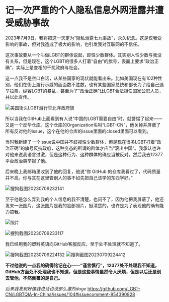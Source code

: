 # 记一次严重的个人隐私信息外网泄露并遭受威胁事故

2023年7月9日，我将把这一天定为“隐私泄露七九事故”，永久纪念。这是仅我受影响的事故，但对我造成了极大的影响，也引发我对互联网的不信任。

这次事故要从一个叫做LGBT的群体说起，即性少数群体。其实别人性少数与我没有关系，但是现在，这个LGBT的很多人打着“自由”的旗号，表面上要求“政治正确”，实际上是变相的干扰政府与社会。

这一点我不是空口白话，从某些国家的现状就能看出来。比如美国现在有102种性别，他们在街上游行示威的画面数不胜数，也有某些国家总统和部长为了给自己选举拉票，纵容LGBT的暴乱，甚至为了“政治正确”让LGBT合法担任国家公职人员，并以此宣传。

![美国街头LGBT游行举北洋政府旗](https://picx.zhimg.com/80/v2-3f191ad4a95288c0823226db58d2fb91_1440w.webp?source=1940ef5c)

所以当我在GitHub上面看到有人说“中国的LGBT需要自由”时，就警惕了起来——又是一个反华仓库。这个仓库的Organization名叫“LGBT-CN”，他关掉并屏蔽了所有反对他的issue，这个在他的仓库的issue里面的closed里面可以看到。

当时我新建了一个issue说中国并不歧视性少数群体，但是现在很多LGBT打着“政治正确”的旗号反抗政府，这种变态的所谓的群体才应当“滚出中国”。我承认也许对他来说我语言过激，但是这种行为、这种群体的确应当被反对。然后我去12377平台政治类举报了他。

后来晚上我邮箱里收到了他的回复，他说“你 GitHub 的仓库我看过了，代码质量并不高。你与其在这里管别人的事不如先把自己该学的东西学好。”

![搜狗截图20230709232141](https://i2.100024.xyz/2023/07/09/12ei26r.webp)

至于他是怎么弄到我的个人信息的我不清楚，也问不了，因为他把我屏蔽了，他还发来一张图片，这张图片是我的脸部照片，挺清楚的，也许是为了表现他的确有能力搞我。

![照片](https://i2.100024.xyz/2023/07/09/12hij84.webp)

![搜狗截图20230709233117](https://i2.100024.xyz/2023/07/09/12k0ndj.webp)

我已经用我的塑料英语向GitHub客服反应，至于处不处理就不知道了。

![搜狗截图20230709224132](https://i2.100024.xyz/2023/07/09/12lrhnt.webp)
![搜狗截图20230709224412](https://i2.100024.xyz/2023/07/09/12lrm3u.webp)

**不过他说的一点我的确得铭记在心——“谨言慎行”，12377处不处理我不知道，GitHub方面处不处理我也不知道，但是这些事情虽然令人厌烦，但是以后还是别去管他，不然倒霉的是自己。**

_后来我发现好像我说话也没那么激烈doge_
https://github.com/LGBT-CN/LGBTQIA-In-China/issues/104#issuecomment-854390928

